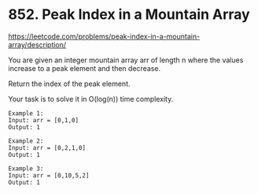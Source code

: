 # 852. Peak Index in a Mountain Array
https://leetcode.com/problems/peak-index-in-a-mountain-array/description/

You are given an integer mountain array arr of length n where the values increase to a peak element and then decrease.

Return the index of the peak element.

Your task is to solve it in O(log(n)) time complexity.


```
Example 1:
Input: arr = [0,1,0]
Output: 1

Example 2:
Input: arr = [0,2,1,0]
Output: 1

Example 3:
Input: arr = [0,10,5,2]
Output: 1
```
